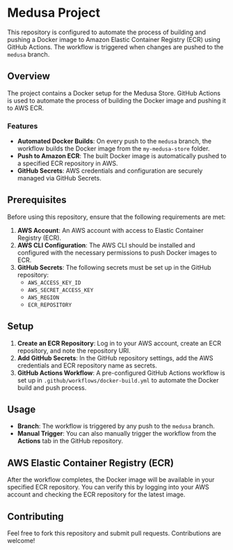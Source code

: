 # Medusa Project

This repository is configured to automate the process of building and pushing a Docker image to Amazon Elastic Container Registry (ECR) using GitHub Actions. The workflow is triggered when changes are pushed to the `medusa` branch.

## Overview

The project contains a Docker setup for the Medusa Store. GitHub Actions is used to automate the process of building the Docker image and pushing it to AWS ECR.

### Features

- **Automated Docker Builds**: On every push to the `medusa` branch, the workflow builds the Docker image from the `my-medusa-store` folder.
- **Push to Amazon ECR**: The built Docker image is automatically pushed to a specified ECR repository in AWS.
- **GitHub Secrets**: AWS credentials and configuration are securely managed via GitHub Secrets.

## Prerequisites

Before using this repository, ensure that the following requirements are met:

1. **AWS Account**: An AWS account with access to Elastic Container Registry (ECR).
2. **AWS CLI Configuration**: The AWS CLI should be installed and configured with the necessary permissions to push Docker images to ECR.
3. **GitHub Secrets**: The following secrets must be set up in the GitHub repository:
   - `AWS_ACCESS_KEY_ID`
   - `AWS_SECRET_ACCESS_KEY`
   - `AWS_REGION`
   - `ECR_REPOSITORY`

## Setup

1. **Create an ECR Repository**: Log in to your AWS account, create an ECR repository, and note the repository URI.
2. **Add GitHub Secrets**: In the GitHub repository settings, add the AWS credentials and ECR repository name as secrets.
3. **GitHub Actions Workflow**: A pre-configured GitHub Actions workflow is set up in `.github/workflows/docker-build.yml` to automate the Docker build and push process.

## Usage

- **Branch**: The workflow is triggered by any push to the `medusa` branch.
- **Manual Trigger**: You can also manually trigger the workflow from the **Actions** tab in the GitHub repository.

## AWS Elastic Container Registry (ECR)

After the workflow completes, the Docker image will be available in your specified ECR repository. You can verify this by logging into your AWS account and checking the ECR repository for the latest image.

## Contributing

Feel free to fork this repository and submit pull requests. Contributions are welcome!



